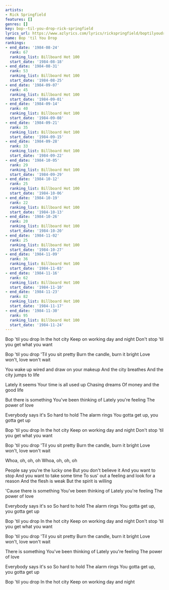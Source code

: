 ```yaml
---
artists:
- Rick Springfield
features: []
genres: []
key: bop--til-you-drop-rick-springfield
lyrics_url: https://www.azlyrics.com/lyrics/rickspringfield/boptilyoudrop.html
name: Bop 'til You Drop
rankings:
- end_date: '1984-08-24'
  rank: 67
  ranking_list: Billboard Hot 100
  start_date: '1984-08-18'
- end_date: '1984-08-31'
  rank: 53
  ranking_list: Billboard Hot 100
  start_date: '1984-08-25'
- end_date: '1984-09-07'
  rank: 45
  ranking_list: Billboard Hot 100
  start_date: '1984-09-01'
- end_date: '1984-09-14'
  rank: 40
  ranking_list: Billboard Hot 100
  start_date: '1984-09-08'
- end_date: '1984-09-21'
  rank: 35
  ranking_list: Billboard Hot 100
  start_date: '1984-09-15'
- end_date: '1984-09-28'
  rank: 33
  ranking_list: Billboard Hot 100
  start_date: '1984-09-22'
- end_date: '1984-10-05'
  rank: 29
  ranking_list: Billboard Hot 100
  start_date: '1984-09-29'
- end_date: '1984-10-12'
  rank: 25
  ranking_list: Billboard Hot 100
  start_date: '1984-10-06'
- end_date: '1984-10-19'
  rank: 22
  ranking_list: Billboard Hot 100
  start_date: '1984-10-13'
- end_date: '1984-10-26'
  rank: 20
  ranking_list: Billboard Hot 100
  start_date: '1984-10-20'
- end_date: '1984-11-02'
  rank: 25
  ranking_list: Billboard Hot 100
  start_date: '1984-10-27'
- end_date: '1984-11-09'
  rank: 36
  ranking_list: Billboard Hot 100
  start_date: '1984-11-03'
- end_date: '1984-11-16'
  rank: 62
  ranking_list: Billboard Hot 100
  start_date: '1984-11-10'
- end_date: '1984-11-23'
  rank: 82
  ranking_list: Billboard Hot 100
  start_date: '1984-11-17'
- end_date: '1984-11-30'
  rank: 95
  ranking_list: Billboard Hot 100
  start_date: '1984-11-24'
---
```


Bop 'til you drop 
In the hot city 
Keep on working day and night 
Don't stop 'til you get what you want

Bop 'til you drop
'Til you sit pretty 
Burn the candle, burn it bright 
Love won't, love won't wait

You wake up wired and draw on your makeup 
And the city breathes 
And the city jumps to life 

Lately it seems 
Your time is all used up 
Chasing dreams 
Of money and the good life

But there is something 
You've been thinking of 
Lately you're feeling 
The power of love 

Everybody says it's
So hard to hold 
The alarm rings 
You gotta get up, you gotta get up

Bop 'til you drop
In the hot city 
Keep on working day and night 
Don't stop 'til you get what you want

Bop 'til you drop
'Til you sit pretty 
Burn the candle, burn it bright 
Love won't, love won't wait

Whoa, oh, oh, oh
Whoa, oh, oh, oh

People say you're the lucky one 
But you don't believe it 
And you want to stop 
And you want to take some time 
To sus' out a feeling and look for a reason 
And the flesh is weak 
But the spirit is willing

'Cause there is something 
You've been thinking of 
Lately you're feeling 
The power of love 

Everybody says it's so
So hard to hold 
The alarm rings 
You gotta get up, you gotta get up

Bop 'til you drop
In the hot city 
Keep on working day and night 
Don't stop 'til you get what you want

Bop 'til you drop
'Til you sit pretty 
Burn the candle, burn it bright 
Love won't, love won't wait

There is something 
You've been thinking of 
Lately you're feeling 
The power of love 

Everybody says it's so
So hard to hold 
The alarm rings 
You gotta get up, you gotta get up

Bop 'til you drop
In the hot city 
Keep on working day and night



